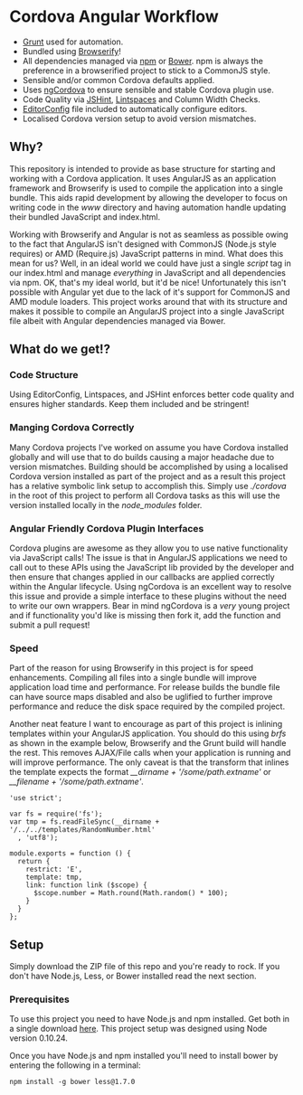 Cordova Angular Workflow
========================

* [Grunt](http://gruntjs.com/) used for automation.
* Bundled using [Browserify](http://browserify.org/)!
* All dependencies managed via [npm](https://www.npmjs.org/) or 
[Bower](http://bower.io/). npm is always the preference in a 
browserified project to stick to a CommonJS style.
* Sensible and/or common Cordova defaults applied.
* Uses [ngCordova](http://ngcordova.com/) to ensure sensible and stable
 Cordova plugin use.
* Code Quality via [JSHint](http://www.jshint.com/docs/), 
[Lintspaces](lintspaces) and Column Width Checks.
* [EditorConfig](http://editorconfig.org/) file included to automatically 
configure editors.
* Localised Cordova version setup to avoid version mismatches.


## Why?

This repository is intended to provide as base structure for starting 
and working with a Cordova application. It uses AngularJS as an application 
framework and Browserify is used to compile the application into a single 
bundle. This aids rapid development by allowing the developer to focus on 
writing code in the _www_ directory and having automation handle updating their 
bundled JavaScript and index.html.

Working with Browserify and Angular is not as seamless as possible owing to the 
fact that AngularJS isn't designed with CommonJS (Node.js style requires) or
 AMD (Require.js) JavaScript patterns in 
mind. What does this mean for us? Well, in an ideal world we could have just a 
single _script_ tag in our index.html and manage *everything* in JavaScript 
and all dependencies via npm. OK, that's my ideal world, but it'd be nice! 
Unfortunately this isn't possible with Angular yet due to the lack of it's 
support for CommonJS and AMD module loaders. This project works around that 
with its structure and makes it possible to compile an AngularJS project into 
a single JavaScript file albeit with Angular dependencies managed via Bower.


## What do we get!?

### Code Structure
Using EditorConfig, Lintspaces, and JSHint enforces better code quality and 
ensures higher standards. Keep them included and be stringent!

### Manging Cordova Correctly
Many Cordova projects I've worked on assume you have Cordova installed globally 
and will use that to do builds causing a major headache due to version 
mismatches. Building should be accomplished by using a localised Cordova 
version installed as part of the project and as a result this project has a 
relative symbolic link setup to accomplish this. Simply use _./cordova_ in the 
root of this project to perform all Cordova tasks as this will use the version 
installed locally in the _node_modules_ folder.

### Angular Friendly Cordova Plugin Interfaces
Cordova plugins are awesome as they allow you to use native functionality via 
JavaScript calls! The issue is that in AngularJS applications we need to call 
out to these APIs using the JavaScript lib provided by the developer and then 
ensure that changes applied in our callbacks are applied correctly within the 
Angular lifecycle. Using ngCordova is an excellent way to resolve this issue 
and provide a simple interface to these plugins without the need to write our
own wrappers. Bear in mind ngCordova is a _very_ young project and if 
functionality you'd like is missing then fork it, add the function and submit 
a pull request!

### Speed
Part of the reason for using Browserify in this project is for speed 
enhancements. Compiling all files into a single bundle will improve application 
load time and performance. For release builds the bundle file can have source 
maps disabled and also be uglified to further improve performance and reduce 
the disk space required by the compiled project.

Another neat feature I want to encourage as part of this project is inlining 
templates within your AngularJS application. You should do this using 
_brfs_ as shown in the example below, Browserify and the Grunt build will 
handle the rest. This removes AJAX/File calls when your application is running 
and will improve performance. The only caveat is that the transform that 
inlines the template expects the format *__dirname + '/some/path.extname'* or 
*__filename + '/some/path.extname'*. 


```
'use strict';

var fs = require('fs');
var tmp = fs.readFileSync(__dirname + '/../../templates/RandomNumber.html'
  , 'utf8');

module.exports = function () {
  return {
    restrict: 'E',
    template: tmp,
    link: function link ($scope) {
      $scope.number = Math.round(Math.random() * 100);
    }
  }
};

```


## Setup 

Simply download the ZIP file of this repo and you're ready to rock. If you 
don't have Node.js, Less, or Bower installed read the next section.

### Prerequisites 
To use this project you need to have Node.js and npm installed. Get both in a 
single download [here](http://nodejs.org). This project setup was designed 
using Node version 0.10.24.

Once you have Node.js and npm installed you'll need to install bower by 
entering the following in a terminal:

```
npm install -g bower less@1.7.0
```
